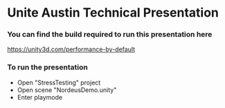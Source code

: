 # Unite Austin Technical Presentation

### You can find the build required to run this presentation here

https://unity3d.com/performance-by-default

### To run the presentation
* Open "StressTesting" project 
* Open scene "NordeusDemo.unity"
* Enter playmode
